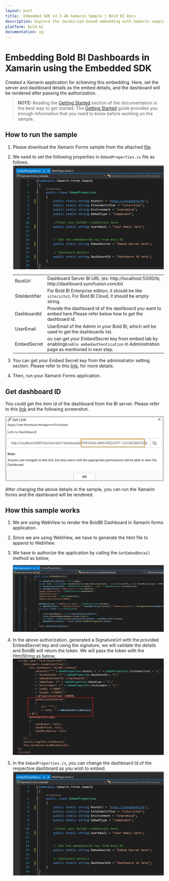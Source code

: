 ```yaml
---
layout: post
title:  Embedded SDK v3.3.40 Xamarin Sample | Bold BI Docs
description: Explore the JavaScript-based embedding with Xamarin sample application,which has been supported by Bold BI since v3.3.40.
platform: bold-bi
documentation: ug
---
```


# Embedding Bold BI Dashboards in Xamarin using the Embedded SDK

Created a Xamarin application for achieving this embedding. Here, set the server and dashboard details as the embed details, and the dashboard will be rendered after passing the authorization.  

> **NOTE:** Reading the [Getting Started](/embedded-bi/javascript-based/getting-started/) section of the documentation is the best way to get started. The [Getting Started](/embedded-bi/javascript-based/getting-started/) guide provides you enough information that you need to know before working on the sample.       

## How to run the sample

1. Please download the Xamarin Forms sample from the attached [file](https://onpremise-demo.boldbi.com/getting-started/xamarin/sample.zip).    

2. We need to set the following properties in `EmbedProperties.cs` file as follows.  
        ![Embed Properties](/static/assets/embedded/javascript/sample/images/xamarin-props.png#max-width=60%)

    <meta charset="utf-8"/>
    <table>
    <tbody>
        <tr>
            <td align="left">RootUrl</td>
            <td align="left">Dashboard Server BI URL (ex: http://localhost:5000/bi, http://dashboard.syncfusion.com/bi)</td>
        </tr>
        <tr>
            <td align="left">SiteIdentifier</td>
            <td align="left">For Bold BI Enterprise edition, it should be like <code>site/site1</code>. For Bold BI Cloud, it should be empty string.</td>
        </tr>
        <tr>
        <td align="left">DashboardId</td>
            <td align="left">Provide the dashboard id of the dashboard you want to embed here.Please refer below how to get the dashboard id. </td>
        </tr>
        <tr>
            <td align="left">UserEmail</td>
            <td align="left">UserEmail of the Admin in your Bold BI, which will be used to get the dashboards list.</td>
        </tr>
        <tr>
        <td align="left">EmbedSecret</td>
            <td align="left">ou can get your EmbedSecret key from embed tab by enabling<code>Enable embedauthentication</code> in Administration page as mentioned in next step.</td>
        </tr>    
    </tbody>
    </table>


3. You can get your Embed Secret key from the administrator setting section. Please refer to this [link](/embedded-bi/site-administration/embed-settings/), for more details.  

4. Then, run your Xamarin Forms application.

## Get dashboard ID

You could get the item id of the dashboard from the BI server. Please refer to this [link](/embedded-bi/working-with-dashboards/share-dashboards/get-dashboard-link/#get-link) and the following screenshot.

![Get dashboard ID](/static/assets/embedded/javascript/sample/images/get-dashboard-id.png#max-width=60%)

After changing the above details in the sample, you can run the Xamarin forms and the dashboard will be rendered.

## How this sample works
1. We are using WebView to render the BoldBI Dashboard in Xamarin forms application.

2. Since we are using WebView, we have to generate the html file to append to WebView.

3. We have to authorize the application by calling the `GetEmbedDetail` method as below,

    ![Get Embed Details](/static/assets/embedded/javascript/sample/images/xamarin-authorize.png#max-width=100%)

4. In the above authorization, generated a SignatureUrl with the provided EmbedSecret key and using the signature, we will validate the details and BoldBI will return the token. We will pass the token with the HtmlString as below,
    ![Htmlstring](/static/assets/embedded/javascript/sample/images/xamarin-htmlstring.png#max-width=80%)

5. In the `EmbedProperties.cs`, you can change the dashboard Id of the respective dashboard as you wish to embed.
    ![Set Dashboard Id](/static/assets/embedded/javascript/sample/images/xamarin-props.png#max-width=60%)
